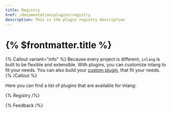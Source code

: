 ```yaml
---
title: Registry
href: /documentation/plugins/registry
description: This is the plugin registry description
---
```


# {% $frontmatter.title %}

{% Callout variant="info" %}
Because every project is different, `inlang` is built to be flexible and extensible. With plugins, you can customize inlang to fit your needs. You can also build your [custom plugin](/documentation/plugins/custom-plugins), that fit your needs.
{% /Callout %}

Here you can find a list of plugins that are available for inlang:

{% Registry /%}

{% Feedback /%}
